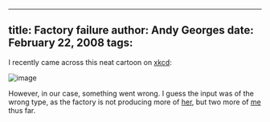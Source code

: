 -----
title:  Factory failure
author: Andy Georges
date: February 22, 2008
tags: 
-----







I recently came across this neat cartoon on [xkcd](http://xkcd.com/):


![image](48EE7AFF-AEB9-45AC-81D9-022613A26769-1.png)


However, in our case, something went wrong. I guess the input was of the
wrong type, as the factory is not producing more of
[her](http://flickr.com/photos/itkovian/1809113837/), but two more of
[me](http://flickr.com/photos/itkovian/1241568778/) thus far.





